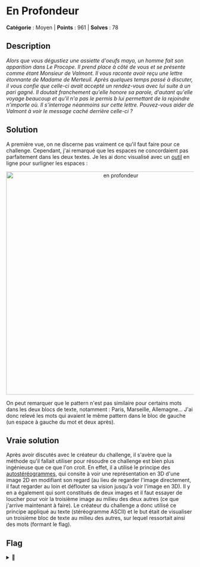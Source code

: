 # En Profondeur

**Catégorie** : Moyen | **Points** : 961 | **Solves** : 78

## Description

*Alors que vous dégustiez une assiette d'oeufs mayo, un homme fait son apparition dans Le Procope. Il prend place à côté de vous et se présente comme étant Monsieur de Valmont. Il vous raconte avoir reçu une lettre étonnante de Madame de Merteuil. Après quelques temps passé à discuter, il vous confie que celle-ci avait accepté un rendez-vous avec lui suite à un pari gagné. Il doutait franchement qu'elle honore sa parole, d'autant qu'elle voyage beaucoup et qu'il n'a pas le permis b lui permettant de la rejoindre n'importe où. Il s'interroge néanmoins sur cette lettre. Pouvez-vous aider de Valmont à voir le message caché derrière celle-ci ?*

## Solution

A première vue, on ne discerne pas vraiment ce qu'il faut faire pour ce challenge. Cependant, j'ai remarqué que les espaces ne concordaient pas parfaitement dans les deux textes. Je les ai donc visualisé avec un [outil](https://vii5ard.github.io/whitespace/) en ligne pour surligner les espaces :

<p align="center">
  <img src="whitespace.png" alt="en profondeur" width="600">
</p>

On peut remarquer que le pattern n'est pas similaire pour certains mots dans les deux blocs de texte, notamment : Paris, Marseille, Allemagne... J'ai donc relevé les mots qui avaient le même pattern dans le bloc de gauche (un espace à gauche du mot et deux après).

## Vraie solution

Après avoir discutés avec le créateur du challenge, il s'avère que la méthode qu'il fallait utiliser pour résoudre ce challenge est bien plus ingénieuse que ce que l'on croit. En effet, il a utilisé le principe des [autostéréogrammes](https://fr.wikipedia.org/wiki/Autost%C3%A9r%C3%A9ogramme), qui consite à voir une représentation en 3D d'une image 2D en modifiant son regard (au lieu de regarder l'image directement, il faut regarder au loin et déflouter sa vision jusqu'à voir l'image en 3D).
Il y en a également qui sont constitués de deux images et il faut essayer de loucher pour voir la troisième image au milieu des deux autres (ce que j'arrive maintenant à faire).
Le créateur du challenge a donc utilisé ce principe appliqué au texte (stéréogramme ASCII) et le but était de visualiser un troisième bloc de texte au milieu des autres, sur lequel ressortait ainsi des mots (formant le flag).

## Flag

<details>
<summary>🚩</summary>

```
404CTF{paris_finlande_15_6_avion}
```
